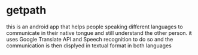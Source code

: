 # getpath
this is an android app that helps people speaking different languages to communicate in their native tongue and still understand the other person.
it uses Google Translate API and Speech recognition to do so and the communication is then displyed in textual format in both languages
